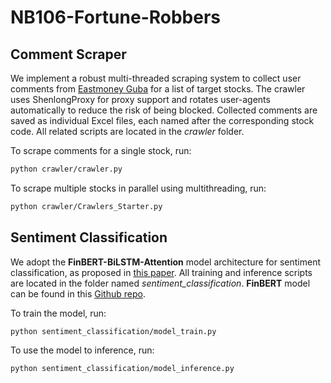 # NB106-Fortune-Robbers

## Comment Scraper

We implement a robust multi-threaded scraping system to collect user comments from [Eastmoney Guba](https://guba.eastmoney.com/) for a list of target stocks. The crawler uses ShenlongProxy for proxy support and rotates user-agents automatically to reduce the risk of being blocked. Collected comments are saved as individual Excel files, each named after the corresponding stock code. All related scripts are located in the *crawler* folder.

To scrape comments for a single stock, run:

```bash
python crawler/crawler.py
```

To scrape multiple stocks in parallel using multithreading, run:

```bash
python crawler/Crawlers_Starter.py
```


## Sentiment Classification

We adopt the **FinBERT-BiLSTM-Attention** model architecture for sentiment classification, as proposed in [this paper](https://ieeexplore.ieee.org/abstract/document/9581106). All training and inference scripts are located in the folder named *sentiment_classification*. **FinBERT** model can be found in this [Github repo](https://github.com/valuesimplex/FinBERT). 

To train the model, run: 

```bash
python sentiment_classification/model_train.py
```

To use the model to inference, run: 

```bash
python sentiment_classification/model_inference.py
```